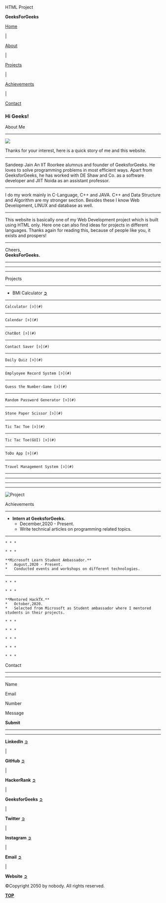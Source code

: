   HTML Project

**GeeksForGeeks**

[Home](#home)

|

[About](#about)

|

[Projects](#projects)

|

[Achievements](#achievements)

|

[Contact](#contact)

### Hi Geeks!

About Me

* * *

![](img.png)

Thanks for your interest, here is a quick story of me and this website.

* * *

Sandeep Jain An IIT Roorkee alumnus and founder of GeeksforGeeks. He loves to solve programming problems in most efficient ways. Apart from GeeksforGeeks, he has worked with DE Shaw and Co. as a software developer and JIIT Noida as an assistant professor.

* * *

I do my work mainly in C-Language, C++ and JAVA. C++ and Data Structure and Algorithm are my stronger section. Besides these I know Web Development, LINUX and database as well.

* * *

This website is basically one of my Web Development project which is built using HTML only. Here one can also find ideas for projects in different languages. Thanks again for reading this, because of people like you, it exists and prospers!

* * *

Cheers,  
**GeeksForGeeks.**

* * *

* * *

* * *

Projects

* * *

*   BMI Calculator [➲](#)
*   * * *
    
    Calculator [➲](#)
*   * * *
    
    Calendar [➲](#)
*   * * *
    
    ChatBot [➲](#)
*   * * *
    
    Contact Saver [➲](#)
*   * * *
    
    Daily Quiz [➲](#)
*   * * *
    
    Emplyoyee Record System [➲](#)
*   * * *
    
    Guess the Number-Game [➲](#)
*   * * *
    
    Random Password Generator [➲](#)
*   * * *
    
    Stone Paper Scissor [➲](#)
*   * * *
    
    Tic Tac Toe [➲](#)
*   * * *
    
    Tic Tac Toe(GUI) [➲](#)
*   * * *
    
    ToDo App [➲](#)
*   * * *
    
    Travel Management System [➲](#)

* * *

* * *

* * *

* * *

![Project](img.png)

Achievements

* * *

*   **Intern at GeeksforGeeks.**
    *   December,2020 - Present.
    *   Write technical articles on programming related topics.
*   * * *
    
    * * *
    
    * * *
    
    **Microsoft Learn Student Ambassador.**
    *   August,2020 - Present.
    *   Conducted events and workshops on different technologies.
*   * * *
    
    * * *
    
    * * *
    
    **Mentored HackTX.**
    *   October,2020.
    *   Selected from Microsoft as Student ambassador where I mentored students in their projects.
    
    * * *
    
    * * *
    
    * * *
    
    * * *
    
    * * *
    

Contact

* * *

* * *

Name

Email

Number

Message

**Submit**

* * *

* * *

**LinkedIn** [➲](#)

|

**GitHub** [➲](#)

|

**HackerRank** [➲](#)

|

**GeeksforGeeks** [➲](#)

|

**Twitter** [➲](#)

|

**Instagram** [➲](#)

|

**Email** [➲](#)

|

**Website** [➲](#)

©Copyright 2050 by nobody. All rights reserved.

[**TOP**](#header)
